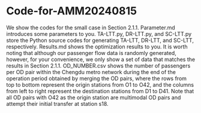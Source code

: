 # Code-for-AMM20240815
We show the codes for the small case in Section 2.1.1.
Parameter.md introduces some parameters to you.
TA-LTT.py, DR-LTT.py, and SC-LTT.py store the Python source codes for generating TA-LTT, DR-LTT, and SC-LTT, respectively.
Results.md shows the optimization results to you.
It is worth noting that although our passenger flow data is randomly generated, however, for your convenience, we only show a set of data that matches the results in Section 2.1.1.
OD_NUMBER.csv shows the number of passengers per OD pair within the Chengdu metro network during the end of the operation period obtained by merging the OD pairs, where the rows from top to bottom represent the origin stations from O1 to O42, and the columns from left to right represent the destination stations from D1 to D41. Note that all OD pairs with O42 as the origin station are multimodal OD pairs and attempt their initial transfer at station s18.
